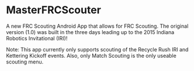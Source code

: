 # MasterFRCScouter
A new FRC Scouting Android App that allows for FRC Scouting.
The original version (1.0) was built in the three days leading up to the 2015 Indiana Robotics Invitational (IRI)!

Note: This app currently only supports scouting of the Recycle Rush IRI and Kettering Kickoff events. 
Also, only Match Scouting is the only useable scouting menu.

